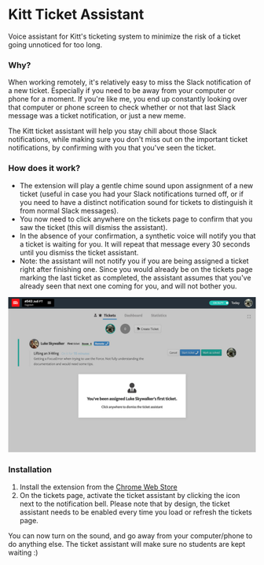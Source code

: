 # Kitt Ticket Assistant

Voice assistant for Kitt's ticketing system to minimize the risk of a ticket going unnoticed for too long.

### Why?

When working remotely, it's relatively easy to miss the Slack notification of a new ticket. Especially if you need to be away from your computer or phone for a moment. If you're like me, you end up constantly looking over that computer or phone screen to check whether or not that last Slack message was a ticket notification, or just a new meme.

The Kitt ticket assistant will help you stay chill about those Slack notifications, while making sure you don't miss out on the important ticket notifications, by confirming with you that you've seen the ticket.


### How does it work?

- The extension will play a gentle chime sound upon assignment of a new ticket (useful in case you had your Slack notifications turned off, or if you need to have a distinct notification sound for tickets to distinguish it from normal Slack messages).
- You now need to click anywhere on the tickets page to confirm that you saw the ticket (this will dismiss the assistant).
- In the absence of your confirmation, a synthetic voice will notify you that a ticket is waiting for you. It will repeat that message every 30 seconds until you dismiss the ticket assistant.
- Note: the assistant will not notify you if you are being assigned a ticket right after finishing one. Since you would already be on the tickets page marking the last ticket as completed, the assistant assumes that you've already seen that next one coming for you, and will not bother you.

![Preview of the extension](assets/preview.jpg)

### Installation

1. Install the extension from the [Chrome Web Store](https://chrome.google.com/webstore/detail/kitt-ticket-assistant/gfjdbpckaoakgmfdnaijajlniihnlcal)
2. On the tickets page, activate the ticket assistant by clicking the icon next to the notification 
bell. Please note that by design, the ticket assistant needs to be enabled every time you load or refresh the tickets page.

You can now turn on the sound, and go away from your computer/phone to do anything else. The ticket assistant will make sure no students are kept waiting :)